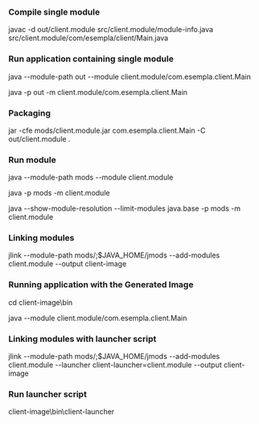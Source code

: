 ### Compile single module
javac -d out/client.module src/client.module/module-info.java src/client.module/com/esempla/client/Main.java

### Run application containing single module
java --module-path out --module client.module/com.esempla.client.Main

java -p out -m client.module/com.esempla.client.Main

### Packaging
jar -cfe mods/client.module.jar com.esempla.client.Main -C out/client.module .

### Run module
java --module-path mods --module client.module

java -p mods -m client.module

java --show-module-resolution --limit-modules java.base -p mods -m client.module

### Linking modules
jlink --module-path mods/;$JAVA_HOME/jmods --add-modules client.module --output client-image

### Running application with the Generated Image
cd client-image\bin

java --module client.module/com.esempla.client.Main

### Linking modules with launcher script
jlink --module-path mods/;$JAVA_HOME/jmods --add-modules client.module --launcher client-launcher=client.module --output client-image

### Run launcher script
client-image\bin\client-launcher














